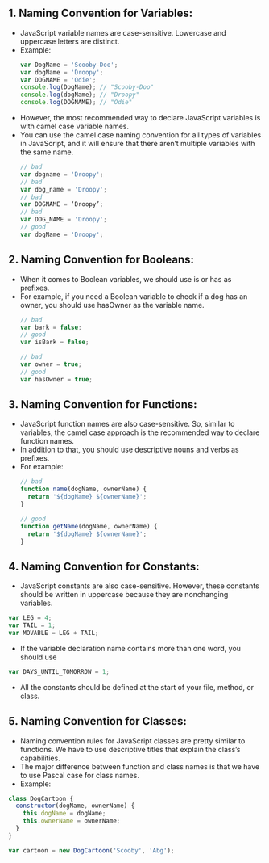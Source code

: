 ## **1. Naming Convention for Variables:**
  - JavaScript variable names are case-sensitive. Lowercase and uppercase letters are distinct.
  - Example:
    ```js
    var DogName = 'Scooby-Doo';
    var dogName = 'Droopy';
    var DOGNAME = 'Odie';
    console.log(DogName); // "Scooby-Doo"
    console.log(dogName); // "Droopy"
    console.log(DOGNAME); // "Odie"
    ```
  - However, the most recommended way to declare JavaScript variables is with camel case variable names.
  - You can use the camel case naming convention for all types of variables in JavaScript, and it will ensure that there aren’t multiple variables with the same name.
    ```js
    // bad
    var dogname = 'Droopy'; 
    // bad
    var dog_name = 'Droopy'; 
    // bad
    var DOGNAME = ‘Droopy’; 
    // bad
    var DOG_NAME = 'Droopy'; 
    // good
    var dogName = 'Droopy';
    ```
  
## **2. Naming Convention for Booleans:**
  - When it comes to Boolean variables, we should use is or has as prefixes. 
  - For example, if you need a Boolean variable to check if a dog has an owner, you should use hasOwner as the variable name.
    ```js
    // bad
    var bark = false;
    // good
    var isBark = false;

    // bad
    var owner = true;
    // good
    var hasOwner = true;
    ```
  
## **3. Naming Convention for Functions:**
  - JavaScript function names are also case-sensitive. So, similar to variables, the camel case approach is the recommended way to declare function names.
  - In addition to that, you should use descriptive nouns and verbs as prefixes.
  - For example:
    ```js
    // bad
    function name(dogName, ownerName) { 
      return '${dogName} ${ownerName}';
    }

    // good
    function getName(dogName, ownerName) { 
      return '${dogName} ${ownerName}';
    }
    ```

## **4. Naming Convention for Constants:**
  - JavaScript constants are also case-sensitive. However, these constants should be written in uppercase because they are nonchanging variables.
  ```js
  var LEG = 4;
  var TAIL = 1;
  var MOVABLE = LEG + TAIL;
  ```
  - If the variable declaration name contains more than one word, you should use
  ```js
  var DAYS_UNTIL_TOMORROW = 1;
  ```
  - All the constants should be defined at the start of your file, method, or class.

## **5. Naming Convention for Classes:**
  - Naming convention rules for JavaScript classes are pretty similar to functions. We have to use descriptive titles that explain the class’s capabilities.
  - The major difference between function and class names is that we have to use Pascal case for class names.
  - Example:
  ```js
  class DogCartoon { 
    constructor(dogName, ownerName) { 
      this.dogName = dogName; 
      this.ownerName = ownerName; 
    }
  }

  var cartoon = new DogCartoon('Scooby', 'Abg');
  ```
